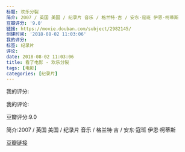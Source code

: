 ```yaml
---
标题: 欢乐分裂
简介: 2007 / 英国 美国 / 纪录片 音乐 / 格兰特·吉 / 安东·寇班 伊恩·柯蒂斯
豆瓣评分: '9.0'
链接: https://movie.douban.com/subject/2982145/
创建时间: '2018-08-02 11:03:06'
我的评分:
标签: 纪录片
评论:
date: 2018-08-02 11:03:06
title: 看了电影 - 欢乐分裂
tags: [电影]
categories: [纪录片]
---
```


我的评分:

我的评论:

豆瓣评分:9.0

简介:2007 / 英国 美国 / 纪录片 音乐 / 格兰特·吉 / 安东·寇班 伊恩·柯蒂斯

[豆瓣链接](https://movie.douban.com/subject/2982145/)

